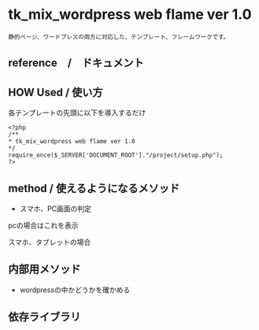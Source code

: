 # tk_mix_wordpress web flame ver 1.0

    静的ページ、ワードプレスの両方に対応した、テンプレート、フレームワークです。


## reference　/　ドキュメント

## HOW Used / 使い方

各テンプレートの先頭に以下を導入するだけ

```````````````
<?php
/**
* tk_mix_wordpress web flame ver 1.0
*/
require_once($_SERVER['DOCUMENT_ROOT']."/project/setup.php");
?>
```````````````

## method / 使えるようになるメソッド

- スマホ、PC画面の判定
<?php if(Tk::Pccheck()=="pc"): ?>
pcの場合はこれを表示
<?php else: ?>
スマホ、タブレットの場合
<?php endif; ?>





## 内部用メソッド

- wordpressの中かどうかを確かめる
<?php
/**
* wordpress内かどうかをチェック
*/
Tk::CheckWP(); // true and false
?>



## 依存ライブラリ


